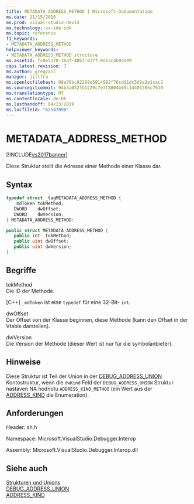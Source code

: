 ```yaml
---
title: METADATA_ADDRESS_METHOD | Microsoft-Dokumentation
ms.date: 11/15/2016
ms.prod: visual-studio-dev14
ms.technology: vs-ide-sdk
ms.topic: reference
f1_keywords:
- METADATA_ADDRESS_METHOD
helpviewer_keywords:
- METADATA_ADDRESS_METHOD structure
ms.assetid: fc0e5370-1b4f-4867-837f-0d63c4b9dd09
caps.latest.revision: 7
ms.author: gregvanl
manager: jillfra
ms.openlocfilehash: 08a70bc02268e5814982f76cd91dc5d2e2e1cac2
ms.sourcegitcommit: 94b3a052fb1229c7e7f8804b09c1d403385c7630
ms.translationtype: MT
ms.contentlocale: de-DE
ms.lasthandoff: 04/23/2019
ms.locfileid: "62547090"
---
```

# <a name="metadataaddressmethod"></a>METADATA_ADDRESS_METHOD
[!INCLUDE[vs2017banner](../../../includes/vs2017banner.md)]

Diese Struktur stellt die Adresse einer Methode einer Klasse dar.  
  
## <a name="syntax"></a>Syntax  
  
```cpp  
typedef struct _tagMETADATA_ADDRESS_METHOD {  
   _mdToken tokMethod;  
   DWORD    dwOffset;  
   DWORD    dwVersion;  
} METADATA_ADDRESS_METHOD;  
```  
  
```csharp  
public struct METADATA_ADDRESS_METHOD {  
   public int  tokMethod;  
   public uint dwOffset;  
   public uint dwVersion;  
}  
```  
  
## <a name="terms"></a>Begriffe  
 tokMethod  
 Die ID der Methode.  
  
 [C++] `_mdToken` ist eine `typedef` für eine 32-Bit- `int`.  
  
 dwOffset  
 Der Offset von der Klasse beginnen, diese Methode (kann den Offset in der Vtable darstellen).  
  
 dwVersion  
 Die Version der Methode (dieser Wert ist nur für die symbolanbieter).  
  
## <a name="remarks"></a>Hinweise  
 Diese Struktur ist Teil der Union in der [DEBUG_ADDRESS_UNION](../../../extensibility/debugger/reference/debug-address-union.md) Kontostruktur, wenn die `dwKind` Feld der `DEBUG_ADDRESS_UNION` Struktur nastaven NA hodnotu `ADDRESS_KIND_METHOD` (ein Wert aus der [ADDRESS_KIND](../../../extensibility/debugger/reference/address-kind.md) die Enumeration).  
  
## <a name="requirements"></a>Anforderungen  
 Header: sh.h  
  
 Namespace: Microsoft.VisualStudio.Debugger.Interop  
  
 Assembly: Microsoft.VisualStudio.Debugger.Interop.dll  
  
## <a name="see-also"></a>Siehe auch  
 [Strukturen und Unions](../../../extensibility/debugger/reference/structures-and-unions.md)   
 [DEBUG_ADDRESS_UNION](../../../extensibility/debugger/reference/debug-address-union.md)   
 [ADDRESS_KIND](../../../extensibility/debugger/reference/address-kind.md)

